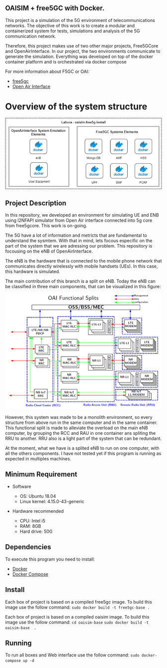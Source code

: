 ## OAISIM + free5GC with Docker.

This project is a simulation of the 5G environment of telecommunications networks. The objective of this work is to create a modular and containerized system for tests, simulations and analysis of the 5G communication network.

Therefore, this project makes use of two other major projects, Free5GCore and OpenAirInterface. In our project, the two environments communicate to generate the simulation. Everything was developed on top of the docker container platform and is orchestrated via docker compose

For more information about F5GC or OAI:
* [free5gc](https://www.free5gc.org/)
* [Open Air Interface](https://www.openairinterface.org/)

# Overview of the system structure

<p align="center">
    <img src="readme_images/docker_containers_ilustration.png"/> 
</p>

## Project Description

In this repository, we developed an environment for simulating UE and ENB using l2NFAPI simulator from Open Air interface connected into 5g core from free5gcore. This work is on-going.

The 5G have a lot of information and metricts that are fundamental to understand the sysmtem. With that in mind, lets focous especific on the part of the system that we are adressing our problem. This repository is focousing on the eNB of OpenAirInterface.

The eNB is the hardware that is connected to the mobile phone network that communicates directly wirelessly with mobile handsets (UEs). In this case, this hardware is simulated.


The main contribution of this branch is a split on eNB. Today the eNB can be classified in three main components, that can be visualized in this figure: 


<p align="center">
    <img src="readme_images/enb.png"/> 
</p>


However, this system was made to be a monolith environment, so every structure from above run in the same computer and in the same container. This functional split is made to alleviate the overload on the main eNB computer, by grouping the RCC and RAU in one container ans spliting the RRU to another. RRU also is a light part of the system that can be redundant.


At the moment, what we have is a splited eNB to run on one computer, with all the others components.
I have not tested yet if this program is running as expected in multiples machines.


## Minimum Requirement
- Software
    - OS: Ubuntu 18.04
    - Linux kernel: 4.15.0-43-generic

- Hardware recommended
    - CPU: Intel i5
    - RAM: 8GB
    - Hard drive: 50G

## Dependencies

To execute this program you need to install:

* [Docker](https://docs.docker.com/install/)
* [Docker Compose](https://docs.docker.com/compose/install/)


## Install
Each box of project is based on a compiled free5gc image. To build this image use the follow command:
``sudo docker build -t free5gc-base .``

Each box of project is based on a compiled oaisim image. To build this image use the follow command:
``cd oaisim-base``
``sudo docker build -t oaisim-base  .``


## Running
To run all boxes and Web interface use the follow command:
``sudo docker-compose up -d``
